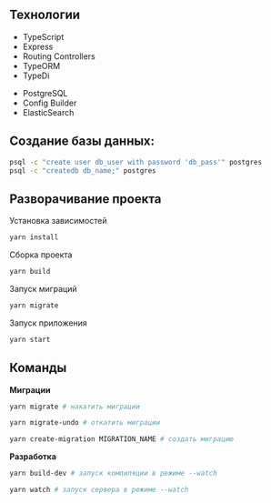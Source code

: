 ## Технологии

* TypeScript
* Express
* Routing Controllers
* TypeORM
* TypeDi

- PostgreSQL
- Config Builder
- ElasticSearch

## Создание базы данных:

```sh
psql -c "create user db_user with password 'db_pass'" postgres
psql -c "createdb db_name;" postgres
```
## Разворачивание проекта

Установка зависимостей

```sh
yarn install
```
Сборка проекта

```sh
yarn build
```

Запуск миграций

```sh
yarn migrate
```

Запуск приложения
```sh
yarn start
```

## Команды

**Миграции**

```sh
yarn migrate # накатить миграции

yarn migrate-undo # откатить миграции

yarn create-migration MIGRATION_NAME # создать миграцию
```

**Разработка**
```sh
yarn build-dev # запуск компиляции в режиме --watch

yarn watch # запуск сервера в режиме --watch
```
